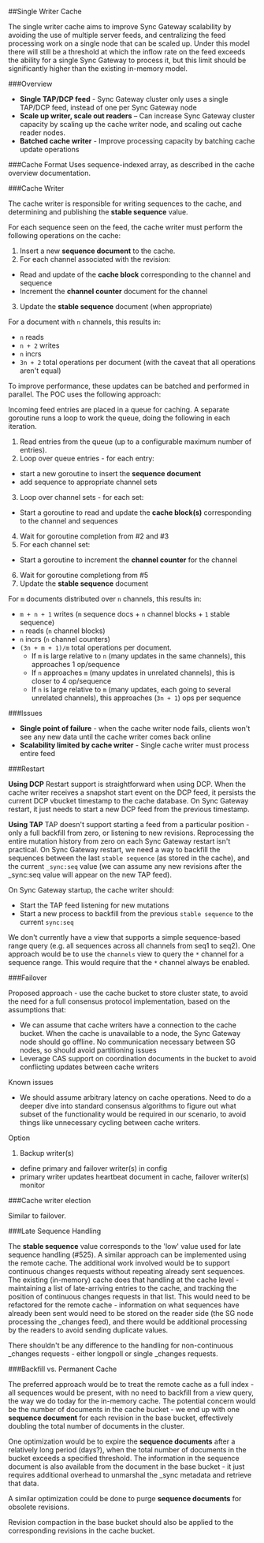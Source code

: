 ##Single Writer Cache

The single writer cache aims to improve Sync Gateway scalability by avoiding the use of multiple server feeds, and centralizing the feed processing work on a single node that can be scaled up. Under this model there will still be a threshold at which the inflow rate on the feed exceeds the ability for a single Sync Gateway to process it, but this limit should be significantly higher than the existing in-memory model.   

###Overview

- **Single TAP/DCP feed** - Sync Gateway cluster only uses a single TAP/DCP feed, instead of one per Sync Gateway node  
- **Scale up writer, scale out readers** – Can increase Sync Gateway cluster capacity by scaling up the cache writer node, and scaling out cache reader nodes.  
- **Batched cache writer** - Improve processing capacity by batching cache update operations


###Cache Format
Uses sequence-indexed array, as described in the cache overview documentation.

###Cache Writer

The cache writer is responsible for writing sequences to the cache, and determining and publishing the **stable sequence** value.  

For each sequence seen on the feed, the cache writer must perform the following operations on the cache:
 1. Insert a new **sequence document** to the cache.
 2. For each channel associated with the revision:
  - Read and update of the **cache block** corresponding to the channel and sequence
  - Increment the **channel counter** document for the channel
 3. Update the **stable sequence** document (when appropriate) 

For a document with `n` channels, this results in:
 * `n` reads
 * `n + 2` writes
 * `n` incrs
 * `3n + 2` total operations per document (with the caveat that all operations aren't equal)


To improve performance, these updates can be batched and performed in parallel.  The POC uses the following approach:

Incoming feed entries are placed in a queue for caching. A separate goroutine runs a loop to work the queue, doing the following in each iteration.
 1. Read entries from the queue (up to a configurable maximum number of entries).
 2. Loop over queue entries - for each entry:
   - start a new goroutine to insert the **sequence document**
   - add sequence to appropriate channel sets
 3. Loop over channel sets - for each set:
   - Start a goroutine to read and update the **cache block(s)** corresponding to the channel and sequences
 4. Wait for goroutine completion from #2 and #3
 5. For each channel set: 
   - Start a goroutine to increment the **channel counter** for the channel
 6. Wait for goroutine completiong from #5
 7. Update the **stable sequence** document

For `m` documents distributed over `n` channels, this results in:
 * `m + n + 1` writes (`m` sequence docs + `n` channel blocks + `1` stable sequence)
 * `n` reads (`n` channel blocks)
 * `n` incrs (`n` channel counters)
 * `(3n + m + 1)/m` total operations per document.  
    * If `m` is large relative to `n` (many updates in the same channels), this approaches 1 op/sequence 
    * If `n` approaches `m` (many updates in unrelated channels), this is closer to 4 op/sequence
    * If `n` is large relative to `m` (many updates, each going to several unrelated channels), this approaches (`3n + 1`) ops per sequence


###Issues

 - **Single point of failure** - when the cache writer node fails, clients won't see any new data until the cache writer comes back online
 - **Scalability limited by cache writer** - Single cache writer must process entire feed

###Restart

**Using DCP**
Restart support is straightforward when using DCP. When the cache writer receives a snapshot start event on the DCP feed, it persists the current DCP vbucket timestamp to the cache database.  On Sync Gateway restart, it just needs to start a new DCP feed from the previous timestamp.

**Using TAP** 
TAP doesn't support starting a feed from a particular position - only a full backfill from zero, or listening to new revisions.  Reprocessing the entire mutation history from zero on each Sync Gateway restart isn't practical. On Sync Gateway restart, we need a way to  backfill the sequences between the last `stable sequence` (as stored in the cache), and the current `_sync:seq` value (we can assume any new revisions after the _sync:seq value will appear on the new TAP feed).

On Sync Gateway startup, the cache writer should:
 - Start the TAP feed listening for new mutations
 - Start a new process to backfill from the previous `stable sequence` to the current `sync:seq`

We don't currently have a view that supports a simple sequence-based range query (e.g. all sequences across all channels from seq1 to seq2). One approach would be to use the `channels` view to 
query the `*` channel for a sequence range. This would require that the `*` channel always be enabled.  


###Failover

Proposed approach - use the cache bucket to store cluster state, to avoid the need for a full consensus protocol implementation, based on the assumptions that:
 * We can assume that cache writers have a connection to the cache bucket.  When the cache is unavailable to a node, the Sync Gateway node should go offline. No communication necessary between SG nodes, so should avoid partitioning issues
 * Leverage CAS support on coordination documents in the bucket to avoid conflicting updates between cache writers

Known issues
 * We should assume arbitrary latency on cache operations.  Need to do a deeper dive into standard consensus algorithms to figure out what subset of the functionality would be required in our scenario, to avoid things like unnecessary cycling between cache writers.


Option
1. Backup writer(s)
 - define primary and failover writer(s) in config
 - primary writer updates heartbeat document in cache, failover writer(s) monitor




###Cache writer election

Similar to failover.

###Late Sequence Handling

The **stable sequence** value corresponds to the 'low' value used for late sequence handling (#525).  A similar approach can be implemented using the remote cache.  The additional work involved would be to support continuous changes requests without repeating already sent sequences.  The existing (in-memory) cache does that handling at the cache level - maintaining a list of late-arriving entries to the cache, and tracking the position of continuous changes requests in that list.  This would need to be refactored for the remote cache - information on what sequences have already been sent would need to be stored on the reader side (the SG node processing the _changes feed), and there would be additional processing by the readers to avoid sending duplicate values.

There shouldn't be any difference to the handling for non-continuous _changes requests - either longpoll or single _changes requests.

###Backfill vs. Permanent Cache

The preferred approach would be to treat the remote cache as a full index - all sequences would be present, with no need to backfill from a view query, the way we do today for the in-memory cache.  The potential concern would be the number of documents in the cache bucket - we end up with one **sequence document** for each revision in the base bucket, effectively doubling the total number of documents in the cluster.

One optimization would be to expire the **sequence documents** after a relatively long period (days?), when the total number of documents in the bucket exceeds a specified threshold.  The information in the sequence document is also available from the document in the base bucket - it just requires additional overhead to unmarshal the _sync metadata and retrieve that data. 

A similar optimization could be done to purge **sequence documents** for obsolete revisions.

Revision compaction in the base bucket should also be applied to the corresponding revisions in the cache bucket.
